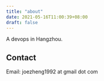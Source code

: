 ```yaml
---
title: "about"
date: 2021-05-16T11:00:39+08:00
draft: false
---
```


A devops in Hangzhou.

## Contact
Email: joezheng1992 at gmail dot com

